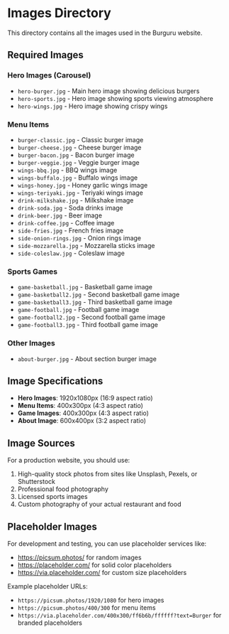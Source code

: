 # Images Directory

This directory contains all the images used in the Burguru website.

## Required Images

### Hero Images (Carousel)
- `hero-burger.jpg` - Main hero image showing delicious burgers
- `hero-sports.jpg` - Hero image showing sports viewing atmosphere
- `hero-wings.jpg` - Hero image showing crispy wings

### Menu Items
- `burger-classic.jpg` - Classic burger image
- `burger-cheese.jpg` - Cheese burger image
- `burger-bacon.jpg` - Bacon burger image
- `burger-veggie.jpg` - Veggie burger image
- `wings-bbq.jpg` - BBQ wings image
- `wings-buffalo.jpg` - Buffalo wings image
- `wings-honey.jpg` - Honey garlic wings image
- `wings-teriyaki.jpg` - Teriyaki wings image
- `drink-milkshake.jpg` - Milkshake image
- `drink-soda.jpg` - Soda drinks image
- `drink-beer.jpg` - Beer image
- `drink-coffee.jpg` - Coffee image
- `side-fries.jpg` - French fries image
- `side-onion-rings.jpg` - Onion rings image
- `side-mozzarella.jpg` - Mozzarella sticks image
- `side-coleslaw.jpg` - Coleslaw image

### Sports Games
- `game-basketball.jpg` - Basketball game image
- `game-basketball2.jpg` - Second basketball game image
- `game-basketball3.jpg` - Third basketball game image
- `game-football.jpg` - Football game image
- `game-football2.jpg` - Second football game image
- `game-football3.jpg` - Third football game image

### Other Images
- `about-burger.jpg` - About section burger image

## Image Specifications

- **Hero Images**: 1920x1080px (16:9 aspect ratio)
- **Menu Items**: 400x300px (4:3 aspect ratio)
- **Game Images**: 400x300px (4:3 aspect ratio)
- **About Image**: 600x400px (3:2 aspect ratio)

## Image Sources

For a production website, you should use:
1. High-quality stock photos from sites like Unsplash, Pexels, or Shutterstock
2. Professional food photography
3. Licensed sports images
4. Custom photography of your actual restaurant and food

## Placeholder Images

For development and testing, you can use placeholder services like:
- https://picsum.photos/ for random images
- https://placeholder.com/ for solid color placeholders
- https://via.placeholder.com/ for custom size placeholders

Example placeholder URLs:
- `https://picsum.photos/1920/1080` for hero images
- `https://picsum.photos/400/300` for menu items
- `https://via.placeholder.com/400x300/ff6b6b/ffffff?text=Burger` for branded placeholders 
